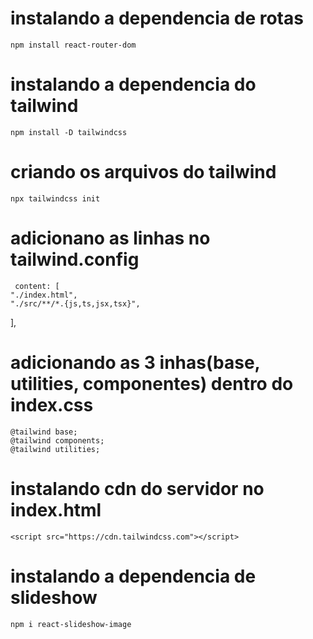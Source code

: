 # instalando a dependencia de rotas
    npm install react-router-dom

# instalando a dependencia do tailwind
    npm install -D tailwindcss

# criando os arquivos do tailwind
    npx tailwindcss init

# adicionano as linhas no tailwind.config
     content: [
    "./index.html",
    "./src/**/*.{js,ts,jsx,tsx}",
  ],
# adicionando as 3 inhas(base, utilities, componentes) dentro do index.css
    @tailwind base;
    @tailwind components;
    @tailwind utilities;
# instalando  cdn do servidor no index.html
    <script src="https://cdn.tailwindcss.com"></script>

# instalando a dependencia de slideshow
    npm i react-slideshow-image